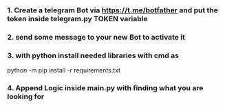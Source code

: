 ### 1. Create a telegram Bot via https://t.me/botfather and put the token inside telegram.py TOKEN variable

### 2. send some message to your new Bot to activate it

### 3. with python install needed libraries with cmd as
python -m pip install -r requirements.txt

### 4. Append Logic inside main.py with finding what you are looking for